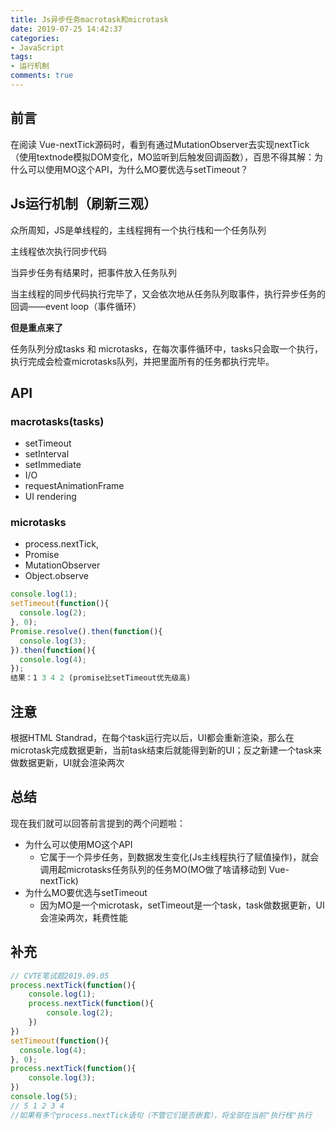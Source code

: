 ```yaml
---
title: Js异步任务macrotask和microtask
date: 2019-07-25 14:42:37
categories:
- JavaScript
tags:
- 运行机制
comments: true
---
```


## 前言
在阅读 Vue-nextTick源码时，看到有通过MutationObserver去实现nextTick（使用textnode模拟DOM变化，MO监听到后触发回调函数），百思不得其解：为什么可以使用MO这个API，为什么MO要优选与setTimeout？

<!-- more -->

## Js运行机制（刷新三观）

众所周知，JS是单线程的，主线程拥有一个执行栈和一个任务队列

主线程依次执行同步代码

当异步任务有结果时，把事件放入任务队列

当主线程的同步代码执行完毕了，又会依次地从任务队列取事件，执行异步任务的回调——event loop（事件循环）

 **但是重点来了**

任务队列分成tasks 和 microtasks，在每次事件循环中，tasks只会取一个执行，执行完成会检查microtasks队列，并把里面所有的任务都执行完毕。



## API

### macrotasks(tasks)
- setTimeout
-  setInterval
-  setImmediate
-  I/O
-  requestAnimationFrame
-  UI rendering

### microtasks
- process.nextTick,
- Promise
- MutationObserver
- Object.observe

```javascript
console.log(1);
setTimeout(function(){
  console.log(2);
}, 0);
Promise.resolve().then(function(){
  console.log(3);
}).then(function(){
  console.log(4);
});
结果：1 3 4 2 (promise比setTimeout优先级高)
```



## 注意

根据HTML Standrad，在每个task运行完以后，UI都会重新渲染，那么在microtask完成数据更新，当前task结束后就能得到新的UI；反之新建一个task来做数据更新，UI就会渲染两次



## 总结

现在我们就可以回答前言提到的两个问题啦：
- 为什么可以使用MO这个API
	- 它属于一个异步任务，到数据发生变化(Js主线程执行了赋值操作)，就会调用起microtasks任务队列的任务MO(MO做了啥请移动到 Vue-nextTick)
- 为什么MO要优选与setTimeout
	- 因为MO是一个microtask，setTimeout是一个task，task做数据更新，UI会渲染两次，耗费性能



## 补充

```js
// CVTE笔试题2019.09.05
process.nextTick(function(){
    console.log(1);
    process.nextTick(function(){
        console.log(2);
    })
})
setTimeout(function(){
  console.log(4);
}, 0);
process.nextTick(function(){
    console.log(3);
})
console.log(5);
// 5 1 2 3 4
//如果有多个process.nextTick语句（不管它们是否嵌套），将全部在当前"执行栈"执行
```

